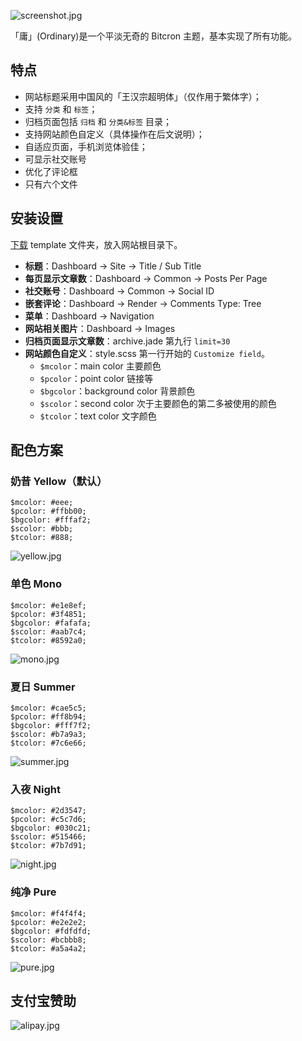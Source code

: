 ![screenshot.jpg](https://raw.githubusercontent.com/shuibaco/bitcron-theme-ordinary/master/screenshot.jpg)

「庸」(Ordinary)是一个平淡无奇的 Bitcron 主题，基本实现了所有功能。

## 特点

- 网站标题采用中国风的「王汉宗超明体」（仅作用于繁体字）；
- 支持 `分类` 和 `标签`；
- 归档页面包括 `归档` 和 `分类&标签` 目录；
- 支持网站颜色自定义（具体操作在后文说明）；
- 自适应页面，手机浏览体验佳；
- 可显示社交账号
- 优化了评论框
- 只有六个文件

## 安装设置

[下载](https://github.com/shuibaco/bitcron-theme-ordinary) template 文件夹，放入网站根目录下。

- **标题**：Dashboard → Site → Title / Sub Title
- **每页显示文章数**：Dashboard → Common → Posts Per Page
- **社交账号**：Dashboard → Common → Social ID
- **嵌套评论**：Dashboard → Render → Comments Type: Tree
- **菜单**：Dashboard → Navigation
- **网站相关图片**：Dashboard → Images
- **归档页面显示文章数**：archive.jade 第九行 `limit=30`
- **网站颜色自定义**：style.scss 第一行开始的 `Customize field`。
    + `$mcolor`：main color 主要颜色
    + `$pcolor`：point color 链接等
    + `$bgcolor`：background color 背景颜色
    + `$scolor`：second color 次于主要颜色的第二多被使用的颜色
    + `$tcolor`：text color 文字颜色

## 配色方案

### 奶昔 Yellow（默认）

```
$mcolor: #eee;
$pcolor: #ffbb00;
$bgcolor: #fffaf2;
$scolor: #bbb;
$tcolor: #888;
```

![yellow.jpg](https://raw.githubusercontent.com/shuibaco/bitcron-theme-ordinary/master/colours/yellow.jpg)

### 单色 Mono

```
$mcolor: #e1e8ef;
$pcolor: #3f4851;
$bgcolor: #fafafa;
$scolor: #aab7c4;
$tcolor: #8592a0;
```

![mono.jpg](https://raw.githubusercontent.com/shuibaco/bitcron-theme-ordinary/master/colours/mono.jpg)

### 夏日 Summer

```
$mcolor: #cae5c5;
$pcolor: #ff8b94;
$bgcolor: #fff7f2;
$scolor: #b7a9a3;
$tcolor: #7c6e66;
```

![summer.jpg](https://raw.githubusercontent.com/shuibaco/bitcron-theme-ordinary/master/colours/summer.jpg)

### 入夜 Night

```
$mcolor: #2d3547;
$pcolor: #c5c7d6;
$bgcolor: #030c21;
$scolor: #515466;
$tcolor: #7b7d91;
```

![night.jpg](https://raw.githubusercontent.com/shuibaco/bitcron-theme-ordinary/master/colours/night.jpg)

### 纯净 Pure

```
$mcolor: #f4f4f4;
$pcolor: #e2e2e2;
$bgcolor: #fdfdfd;
$scolor: #bcbbb8;
$tcolor: #a5a4a2;
```

![pure.jpg](https://raw.githubusercontent.com/shuibaco/bitcron-theme-ordinary/master/colours/pure.jpg)

## 支付宝赞助

![alipay.jpg](https://raw.githubusercontent.com/shuibaco/donate/master/alipay.jpg)